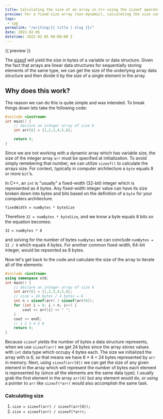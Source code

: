 ```yaml
---
title: Calculating the size of an array in C++ using the sizeof operator
preview: For a fixed-size array (non-dynamic), calculating the size can seem complicated but it's really quite simple when we think about how the sizeof operator works.
tags:
 - cpp
permalink: "/writing/{{ title | slug }}/"
date: 2022-02-05
datetime: 2022-02-05 00:00:00 Z
---
```


{{ preview }}

The [sizeof](https://en.cppreference.com/w/cpp/language/sizeof) will yield the size in bytes of a variable or data structure. Given the fact that arrays are linear data structures for sequentially storing elements of the same type, we can get the size of the underlying array data structure and then divide it by the size of a single element in the array.

<h2 class="post-heading">Why does this work?</h2>

The reason we can do this is quite simple and was intended. To break things down lets take the following code:

```cpp
#include <iostream>
int main() {
    // declare an integer array of size 6
    int arr[6] = {1,2,3,4,5,6};

    return 0;
}
```

Since we are not working with a dynamic array which has variable size, the size of the integer array `arr` must be specified at initialization. To avoid simply remebering that number, we can utilize `sizeof()` to calculate the arrays size. For context, typically in computer architecture a `byte` equals 8 or more `bit`'s.

In C++, an `int` is "usually" a fixed-width (32-bit) integer which is represented as 4 bytes. Any fixed-width integer value can have its size broken down into bytes and bits based on the definition of a `byte` for your computers architecture.

```text
fixedWidth = numBytes * byteSize
```

Therefore `32 = numBytes * byteSize`, and we know a byte equals 8 bits so the equation becomes:

```text
32 = numBytes * 8 
```

and solving for the number of bytes `numBytes` we can conclude `numBytes = 32 / 8` which equals 4 bytes. For another common fixed-width, 64-bit integer, would be repsented as 8 bytes. 

Now let's get back to the code and calculate the size of the array to iterate all of the elements:

```cpp
#include <iostream>
using namespace std;
int main() {
    // declare an integer array of size 6
    int arr[6] = {1,2,3,4,5,6};
    // size = 24 bytes / 4 bytes = 6
    int n = sizeof(arr) / sizeof(arr[0]);
    for (int i = 0; i < n; i++) {
        cout << arr[i] << " ";
    }
    cout << endl;
    // 1 2 3 4 5 6
    return 0;
}
```

Because `sizeof` yields the number of bytes a data structure represents, when we use `sizeof(arr)` we get 24 bytes since the array stores values with `int` data type which occupy 4 bytes each. The size we initialized the array with is 6, so that means we have 6 * 4 = 24 bytes represented by `arr` in memory. Next, using `sizeof(arr[0])` we can get the size of any given element in the array which will represent the number of bytes each element is represented by (since all the elements are the same data type). I usually grab the first element in the array `arr[0]` but any element would do, or using a pointer to `arr` like `sizeof(*arr)` would also accomplish the same task.

<h3 class="post-heading">Calculating size</h3>

1. `size = sizeof(arr) / sizeof(arr[0]);`
2. `size = sizeof(arr) / sizeof(*arr);`